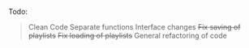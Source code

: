 ﻿Todo:

> Clean Code
> Separate functions
> Interface changes
> <s>Fix saving of playlists</s>
> <s>Fix loading of playlists</s>
> General refactoring of code